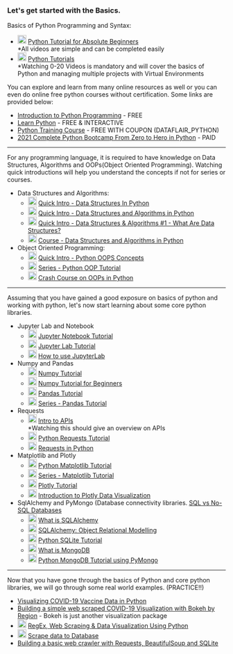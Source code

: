 ### Let's get started with the Basics.
Basics of Python Programming and Syntax:
- <img src="https://cdn0.iconfinder.com/data/icons/web-social-and-folder-icons/512/YouTube.png" width=20> [Python Tutorial for Absolute Beginners](https://www.youtube.com/watch?v=Z1Yd7upQsXY&list=PLBZBJbE_rGRWeh5mIBhD-hhDwSEDxogDg) <br/>
  *All videos are simple and can be completed easily
- <img src="https://cdn0.iconfinder.com/data/icons/web-social-and-folder-icons/512/YouTube.png" width=20> [Python Tutorials](https://www.youtube.com/playlist?list=PL-osiE80TeTt2d9bfVyTiXJA-UTHn6WwU) <br />
  *Watching 0-20 Videos is mandatory and will cover the basics of Python and managing multiple projects with Virtual Environments

You can explore and learn from many online resources as well or you can even do online free python courses without certification. Some links are provided below:
- [Introduction to Python Programming](https://www.udemy.com/course/pythonforbeginnersintro/) - FREE
- [Learn Python](https://www.learnpython.org/) - FREE & INTERACTIVE
- [Python Training Course](https://data-flair.training/python-course/) - FREE WITH COUPON (DATAFLAIR_PYTHON)
- [2021 Complete Python Bootcamp From Zero to Hero in Python](https://www.udemy.com/course/complete-python-bootcamp/) - PAID
<hr/>

For any programming language, it is required to have knowledge on Data Structures, Algorithms and OOPs(Object Oriented Programming). Watching quick introductions will help you understand the concepts if not for series or courses.
- Data Structures and Algorithms:
  - <img src="https://cdn0.iconfinder.com/data/icons/web-social-and-folder-icons/512/YouTube.png" width=20> [Quick Intro - Data Structures In Python](https://www.youtube.com/watch?v=m9n2f9lhtrw)
  - <img src="https://cdn0.iconfinder.com/data/icons/web-social-and-folder-icons/512/YouTube.png" width=20> [Quick Intro - Data Structures and Algorithms in Python](https://www.youtube.com/watch?v=xOuRE3IuEB8)
  - <img src="https://cdn0.iconfinder.com/data/icons/web-social-and-folder-icons/512/YouTube.png" width=20> [Quick Intro - Data Structures & Algorithms #1 - What Are Data Structures?](https://www.youtube.com/watch?v=bum_19loj9A)
  - <img src="https://cdn0.iconfinder.com/data/icons/web-social-and-folder-icons/512/YouTube.png" width=20> [Course - Data Structures and Algorithms in Python](https://www.youtube.com/watch?v=_t2GVaQasRY&list=PLeo1K3hjS3uu_n_a__MI_KktGTLYopZ12)
- Object Oriented Programming:
  - <img src="https://cdn0.iconfinder.com/data/icons/web-social-and-folder-icons/512/YouTube.png" width=20> [Quick Intro - Python OOPS Concepts](https://www.youtube.com/watch?v=SRu1GAfr3LA)
  - <img src="https://cdn0.iconfinder.com/data/icons/web-social-and-folder-icons/512/YouTube.png" width=20> [Series - Python OOP Tutorial](https://www.youtube.com/watch?v=ZDa-Z5JzLYM&list=PL-osiE80TeTsqhIuOqKhwlXsIBIdSeYtc)
  - <img src="https://cdn0.iconfinder.com/data/icons/web-social-and-folder-icons/512/YouTube.png" width=20> [Crash Course on OOPs in Python](https://www.youtube.com/watch?v=-pEs-Bss8Wc)
<hr/>

Assuming that you have gained a good exposure on basics of python and working with python, let's now start learning about some core python libraries.
- Jupyter Lab and Notebook
  - <img src="https://cdn0.iconfinder.com/data/icons/web-social-and-folder-icons/512/YouTube.png" width=20> [Jupyter Notebook Tutorial](https://www.youtube.com/watch?v=HW29067qVWk)
  - <img src="https://cdn0.iconfinder.com/data/icons/web-social-and-folder-icons/512/YouTube.png" width=20> [Jupyter Lab Tutorial](https://www.youtube.com/watch?v=7wfPqAyYADY)
  - <img src="https://cdn0.iconfinder.com/data/icons/web-social-and-folder-icons/512/YouTube.png" width=20> [How to use JupyterLab](https://www.youtube.com/watch?v=A5YyoCKxEOU)
- Numpy and Pandas
  - <img src="https://cdn0.iconfinder.com/data/icons/web-social-and-folder-icons/512/YouTube.png" width=20> [Numpy Tutorial](https://www.youtube.com/watch?v=8JfDAm9y_7s)
  - <img src="https://cdn0.iconfinder.com/data/icons/web-social-and-folder-icons/512/YouTube.png" width=20> [Numpy Tutorial for Beginners](https://www.youtube.com/watch?v=QUT1VHiLmmI)
  - <img src="https://cdn0.iconfinder.com/data/icons/web-social-and-folder-icons/512/YouTube.png" width=20> [Pandas Tutorial](https://www.youtube.com/watch?v=UB3DE5Bgfx4)
  - <img src="https://cdn0.iconfinder.com/data/icons/web-social-and-folder-icons/512/YouTube.png" width=20> [Series - Pandas Tutorial](https://www.youtube.com/watch?v=ZyhVh-qRZPA&list=PL-osiE80TeTsWmV9i9c58mdDCSskIFdDS)
- Requests
  - <img src="https://cdn0.iconfinder.com/data/icons/web-social-and-folder-icons/512/YouTube.png" width=20> [Intro to APIs](https://www.youtube.com/watch?v=iFMLyMgCUTs&list=PLM-7VG-sgbtBBnWb2Jc5kufgtWYEmiMAw) <br />
    *Watching this should give an overview on APIs
  - <img src="https://cdn0.iconfinder.com/data/icons/web-social-and-folder-icons/512/YouTube.png" width=20> [Python Requests Tutorial](https://www.youtube.com/watch?v=tb8gHvYlCFs)
  - <img src="https://cdn0.iconfinder.com/data/icons/web-social-and-folder-icons/512/YouTube.png" width=20> [Requests in Python](https://www.youtube.com/watch?v=iv-Uc8d3tDs)
- Matplotlib and Plotly
  - <img src="https://cdn0.iconfinder.com/data/icons/web-social-and-folder-icons/512/YouTube.png" width=20> [Python Matplotlib Tutorial](https://www.youtube.com/watch?v=yZTBMMdPOww)
  - <img src="https://cdn0.iconfinder.com/data/icons/web-social-and-folder-icons/512/YouTube.png" width=20> [Series - Matplotlib Tutorial](https://www.youtube.com/watch?v=qqwf4Vuj8oM&list=PLeo1K3hjS3uu4Lr8_kro2AqaO6CFYgKOl)
  - <img src="https://cdn0.iconfinder.com/data/icons/web-social-and-folder-icons/512/YouTube.png" width=20> [Plotly Tutorial](https://www.youtube.com/watch?v=GGL6U0k8WYA)
  - <img src="https://cdn0.iconfinder.com/data/icons/web-social-and-folder-icons/512/YouTube.png" width=20> [Introduction to Plotly Data Visualization](https://www.youtube.com/watch?v=_b2KXL0wHQg)
- SqlAlchemy and PyMongo (Database connectivity libraries. [SQL vs No-SQL Databases](https://www.youtube.com/watch?v=QwevGzVu_zk)
  - <img src="https://cdn0.iconfinder.com/data/icons/web-social-and-folder-icons/512/YouTube.png" width=20> [What is SQLAlchemy](https://www.youtube.com/watch?v=AveTpEQcUd8)
  - <img src="https://cdn0.iconfinder.com/data/icons/web-social-and-folder-icons/512/YouTube.png" width=20> [SQLAlchemy: Object Relational Modelling](https://www.youtube.com/watch?v=OT5qJBINiJY)
  - <img src="https://cdn0.iconfinder.com/data/icons/web-social-and-folder-icons/512/YouTube.png" width=20> [Python SQLite Tutorial](https://www.youtube.com/watch?v=pd-0G0MigUA)
  - <img src="https://cdn0.iconfinder.com/data/icons/web-social-and-folder-icons/512/YouTube.png" width=20> [What is MongoDB](https://www.youtube.com/watch?v=SnqPyqRh4r4)
  - <img src="https://cdn0.iconfinder.com/data/icons/web-social-and-folder-icons/512/YouTube.png" width=20> [Python MongoDB Tutorial using PyMongo](https://www.youtube.com/watch?v=rE_bJl2GAY8)
<hr/>

Now that you have gone through the basics of Python and core python libraries, we will go through some real world examples. (PRACTICE!!)
- [Visualizing COVID-19 Vaccine Data in Python](https://towardsdatascience.com/visualizing-covid-19-vaccine-data-in-python-in-5-simple-steps-51bf5ab619c9)
- [Building a simple web scraped COVID-19 Visualization with Bokeh by Region](https://towardsdatascience.com/building-a-simple-web-scraped-covid-19-visualization-with-bokeh-by-region-84aa351f668) - Bokeh is just another visualization package
- <img src="https://cdn0.iconfinder.com/data/icons/web-social-and-folder-icons/512/YouTube.png" width=20> [RegEx, Web Scraping & Data Visualization Using Python](https://www.youtube.com/watch?v=PrAXVqpi2f0)
- <img src="https://cdn0.iconfinder.com/data/icons/web-social-and-folder-icons/512/YouTube.png" width=20> [Scrape data to Database](https://www.youtube.com/watch?v=xBbK2kvHXwE)
- [Building a basic web crawler with Requests, BeautifulSoup and SQLite](https://charlieojackson.co.uk/python/python-web-crawler.php)
